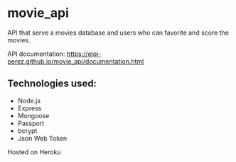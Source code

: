 # movie_api

API that serve a movies database and users who can favorite and score the movies.

API documentation: https://eloi-perez.github.io/movie_api/documentation.html


## Technologies used:
* Node.js
* Express
* Mongoose
* Passport
* bcrypt
* Json Web Token

Hosted on Heroku
